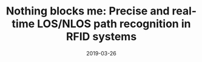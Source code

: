 ---
title: "Nothing blocks me: Precise and real-time LOS/NLOS path recognition in RFID systems"
authors:
- Shigeng Zhang
- Chengwei Yang
- Danming Jiang
- Xiaoyan Kui
- Song Guo
- Albert Zomaya
- Jianxin Wang

date: "2019-03-26"
doi: ""

# Publication type.
# 1 = Conference paper; 2 = Journal article;
# 3 = Preprint Paper; 4 = Report; 5 = Book; 6 = Book section;
# 7 = Thesis; 8 = Patent
publication_types: ["2"]

# Publication name and optional abbreviated publication name.
publication: "*IEEE Internet of Things Journal*"
publication_short: "IoTJ"

url_pdf: https://ieeexplore.ieee.org/abstract/document/8674553
# url_code: ''
# url_dataset: ''
# url_poster: ''
# url_project: ''
# url_slides: ''
# url_video: ''

---
